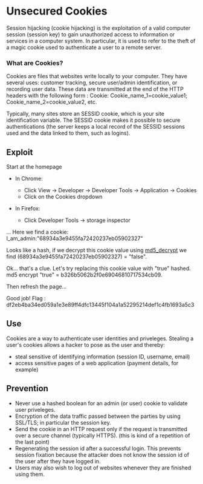 # Unsecured Cookies

Session hijacking (cookie hijacking) is the exploitation of a valid computer session (session key) to gain unauthorized access to information or services in a computer system. In particular, it is used to refer to the theft of a magic cookie used to authenticate a user to a remote server.

### What are Cookies?

Cookies are files that websites write locally to your computer. 
They have several uses: customer tracking, secure user/admin identification, or recording user data.
These data are transmitted at the end of the HTTP headers with the following form : 
Cookie: Cookie_name_1=cookie_value1; Cookie_name_2=cookie_value2, etc.

Typically, many sites store an SESSID cookie, which is your site identification variable. 
The SESSID cookie makes it possible to secure authentications 
(the server keeps a local record of the SESSID sessions used and the data linked to them, such as logins).


## Exploit

Start at the homepage

* In Chrome:
  - Click View -> Developer -> Developer Tools -> Application -> Cookies
  - Click on the Cookies dropdown

* In Firefox:
  - Click Developer Tools -> storage inspector

... Here we find a cookie:
I_am_admin:"68934a3e9455fa72420237eb05902327"

Looks like a hash, if we decrypt this cookie value using [md5_decrypt](https://md5decrypt.net) we find (68934a3e9455fa72420237eb05902327) = "false".

Ok... that's a clue. Let's try replacing this cookie value with "true" hashed. md5 encrypt "true" = b326b5062b2f0e69046810717534cb09.

Then refresh the page...

Good job! Flag : df2eb4ba34ed059a1e3e89ff4dfc13445f104a1a52295214def1c4fb1693a5c3


## Use

Cookies are a way to authenticate user identities and priveleges. Stealing a user's cookies
allows a hacker to pose as the user and thereby:
- steal sensitive of identifying information (session ID, username, email)
- access sensitive pages of a web application (payment details, for example)


## Prevention

- Never use a hashed boolean for an admin (or user) cookie to validate user priveleges. 
- Encryption of the data traffic passed between the parties by using SSL/TLS; in particular the session key.
- Send the cookie in an HTTP request only if the request is transmitted over a secure channel (typically HTTPS). (this is kind of a repetition of the last point)
- Regenerating the session id after a successful login. This prevents session fixation because the attacker does not know the session id of the user after they have logged in.
- Users may also wish to log out of websites whenever they are finished using them.
